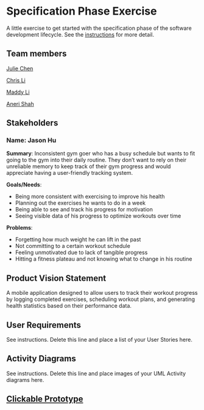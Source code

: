 # Specification Phase Exercise

A little exercise to get started with the specification phase of the software development lifecycle. See the [instructions](instructions.md) for more detail.

## Team members

[Julie Chen](https://github.com/Julie-Chen)

[Chris Li](https://github.com/christopherlii)

[Maddy Li](https://github.com/maddy-li)

[Aneri Shah](https://github.com/anerivs)

## Stakeholders

### Name: Jason Hu

**Summary**:
Inconsistent gym goer who has a busy schedule but wants to fit going to the gym into their daily routine. They don’t want to rely on their unreliable memory to keep track of their gym progress and would appreciate having a user-friendly tracking system. 

**Goals/Needs**:
- Being more consistent with exercising to improve his health
- Planning out the exercises he wants to do in a week
- Being able to see and track his progress for motivation
- Seeing visible data of his progress to optimize workouts over time

**Problems**:
- Forgetting how much weight he can lift in the past
- Not committing to a certain workout schedule 
- Feeling unmotivated due to lack of tangible progress
- Hitting a fitness plateau and not knowing what to change in his routine

## Product Vision Statement

A mobile application designed to allow users to track their workout progress by logging completed exercises, scheduling workout plans, and generating health statistics based on their performance data.

## User Requirements

See instructions. Delete this line and place a list of your User Stories here.

## Activity Diagrams

See instructions. Delete this line and place images of your UML Activity diagrams here.

## [Clickable Prototype](https://www.figma.com/proto/pWopI2qoTPHQ1diCO0x3rn/Wireframe?node-id=0-1&t=gMaVX4iYsUMVfIpn-1)
